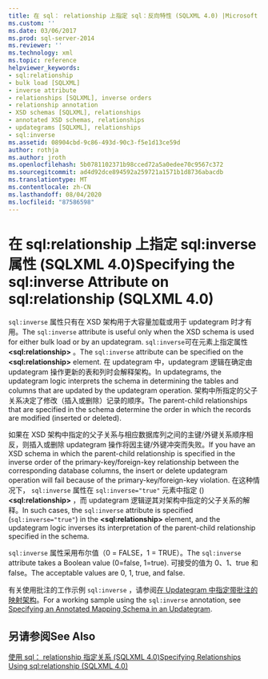 ```yaml
---
title: 在 sql： relationship 上指定 sql：反向特性 (SQLXML 4.0) |Microsoft Docs
ms.custom: ''
ms.date: 03/06/2017
ms.prod: sql-server-2014
ms.reviewer: ''
ms.technology: xml
ms.topic: reference
helpviewer_keywords:
- sql:relationship
- bulk load [SQLXML]
- inverse attribute
- relationships [SQLXML], inverse orders
- relationship annotation
- XSD schemas [SQLXML], relationships
- annotated XSD schemas, relationships
- updategrams [SQLXML], relationships
- sql:inverse
ms.assetid: 08904cbd-9c86-493d-90c3-f5e1d13ce59d
author: rothja
ms.author: jroth
ms.openlocfilehash: 5b0781102371b98cced72a5a0edee70c9567c372
ms.sourcegitcommit: ad4d92dce894592a259721a1571b1d8736abacdb
ms.translationtype: MT
ms.contentlocale: zh-CN
ms.lasthandoff: 08/04/2020
ms.locfileid: "87586598"
---
```

# <a name="specifying-the-sqlinverse-attribute-on-sqlrelationship-sqlxml-40"></a><span data-ttu-id="51708-102">在 sql:relationship 上指定 sql:inverse 属性 (SQLXML 4.0)</span><span class="sxs-lookup"><span data-stu-id="51708-102">Specifying the sql:inverse Attribute on sql:relationship (SQLXML 4.0)</span></span>
  <span data-ttu-id="51708-103">`sql:inverse` 属性只有在 XSD 架构用于大容量加载或用于 updategram 时才有用。</span><span class="sxs-lookup"><span data-stu-id="51708-103">The `sql:inverse` attribute is useful only when the XSD schema is used for either bulk load or by an updategram.</span></span> <span data-ttu-id="51708-104">`sql:inverse`可在元素上指定属性 **\<sql:relationship>** 。</span><span class="sxs-lookup"><span data-stu-id="51708-104">The `sql:inverse` attribute can be specified on the **\<sql:relationship>** element.</span></span> <span data-ttu-id="51708-105">在 updategram 中，updategram 逻辑在确定由 updategram 操作更新的表和列时会解释架构。</span><span class="sxs-lookup"><span data-stu-id="51708-105">In updategrams, the updategram logic interprets the schema in determining the tables and columns that are updated by the updategram operation.</span></span> <span data-ttu-id="51708-106">架构中所指定的父子关系决定了修改（插入或删除）记录的顺序。</span><span class="sxs-lookup"><span data-stu-id="51708-106">The parent-child relationships that are specified in the schema determine the order in which the records are modified (inserted or deleted).</span></span>  
  
 <span data-ttu-id="51708-107">如果在 XSD 架构中指定的父子关系与相应数据库列之间的主键/外键关系顺序相反，则插入或删除 updategram 操作将因主键/外键冲突而失败。</span><span class="sxs-lookup"><span data-stu-id="51708-107">If you have an XSD schema in which the parent-child relationship is specified in the inverse order of the primary-key/foreign-key relationship between the corresponding database columns, the insert or delete updategram operation will fail because of the primary-key/foreign-key violation.</span></span> <span data-ttu-id="51708-108">在这种情况下， `sql:inverse` 属性在 `sql:inverse="true"` 元素中指定 () **\<sql:relationship>** ，而 updategram 逻辑逆其对架构中指定的父子关系的解释。</span><span class="sxs-lookup"><span data-stu-id="51708-108">In such cases, the `sql:inverse` attribute is specified (`sql:inverse="true"`) in the **\<sql:relationship>** element, and the updategram logic inverses its interpretation of the parent-child relationship specified in the schema.</span></span>  
  
 <span data-ttu-id="51708-109">`sql:inverse` 属性采用布尔值（0 = FALSE，1 = TRUE）。</span><span class="sxs-lookup"><span data-stu-id="51708-109">The `sql:inverse` attribute takes a Boolean value (0=false, 1=true).</span></span> <span data-ttu-id="51708-110">可接受的值为 0、1、true 和 false。</span><span class="sxs-lookup"><span data-stu-id="51708-110">The acceptable values are 0, 1, true, and false.</span></span>  
  
 <span data-ttu-id="51708-111">有关使用批注的工作示例 `sql:inverse` ，请参阅[在 Updategram 中指定带批注的映射架构](../sqlxml-annotated-xsd-schemas-xpath-queries/updategrams/specifying-an-annotated-mapping-schema-in-an-updategram-sqlxml-4-0.md)。</span><span class="sxs-lookup"><span data-stu-id="51708-111">For a working sample using the `sql:inverse` annotation, see [Specifying an Annotated Mapping Schema in an Updategram](../sqlxml-annotated-xsd-schemas-xpath-queries/updategrams/specifying-an-annotated-mapping-schema-in-an-updategram-sqlxml-4-0.md).</span></span>  
  
## <a name="see-also"></a><span data-ttu-id="51708-112">另请参阅</span><span class="sxs-lookup"><span data-stu-id="51708-112">See Also</span></span>  
 [<span data-ttu-id="51708-113">使用 sql： relationship 指定关系 &#40;SQLXML 4.0&#41;</span><span class="sxs-lookup"><span data-stu-id="51708-113">Specifying Relationships Using sql:relationship &#40;SQLXML 4.0&#41;</span></span>](specifying-relationships-using-sql-relationship-sqlxml-4-0.md)  
  
  
